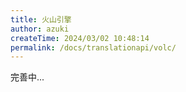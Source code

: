 ```yaml
---
title: 火山引擎
author: azuki
createTime: 2024/03/02 10:48:14
permalink: /docs/translationapi/volc/
---
```


完善中...